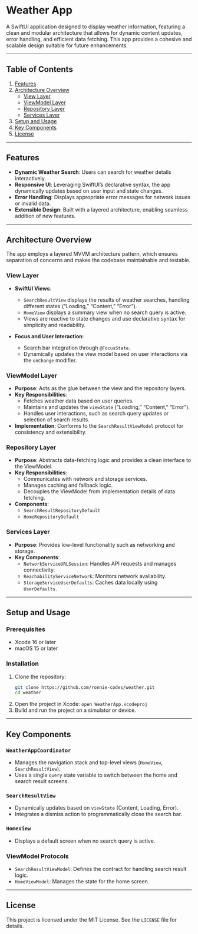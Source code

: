 # Weather App

A SwiftUI application designed to display weather information, featuring a clean and modular architecture that allows for dynamic content updates, error handling, and efficient data fetching. This app provides a cohesive and scalable design suitable for future enhancements.

---

## Table of Contents

1. [Features](#features)
2. [Architecture Overview](#architecture-overview)
   - [View Layer](#view-layer)
   - [ViewModel Layer](#viewmodel-layer)
   - [Repository Layer](#repository-layer)
   - [Services Layer](#services-layer)
3. [Setup and Usage](#setup-and-usage)
4. [Key Components](#key-components)
5. [License](#license)

---

## Features

- **Dynamic Weather Search**: Users can search for weather details interactively.
- **Responsive UI**: Leveraging SwiftUI’s declarative syntax, the app dynamically updates based on user input and state changes.
- **Error Handling**: Displays appropriate error messages for network issues or invalid data.
- **Extensible Design**: Built with a layered architecture, enabling seamless addition of new features.

---

## Architecture Overview

The app employs a layered MVVM architecture pattern, which ensures separation of concerns and makes the codebase maintainable and testable.

### View Layer

- **SwiftUI Views**: 
  - `SearchResultView` displays the results of weather searches, handling different states (“Loading,” “Content,” “Error”).
  - `HomeView` displays a summary view when no search query is active.
  - Views are reactive to state changes and use declarative syntax for simplicity and readability.

- **Focus and User Interaction**:
  - Search bar integration through `@FocusState`.
  - Dynamically updates the view model based on user interactions via the `onChange` modifier.

### ViewModel Layer

- **Purpose**: Acts as the glue between the view and the repository layers.
- **Key Responsibilities**:
  - Fetches weather data based on user queries.
  - Maintains and updates the `viewState` (“Loading,” “Content,” “Error”).
  - Handles user interactions, such as search query updates or selection of search results.
- **Implementation**: Conforms to the `SearchResultViewModel` protocol for consistency and extensibility.

### Repository Layer

- **Purpose**: Abstracts data-fetching logic and provides a clean interface to the ViewModel.
- **Key Responsibilities**:
  - Communicates with network and storage services.
  - Manages caching and fallback logic.
  - Decouples the ViewModel from implementation details of data fetching.
- **Components**:
  - `SearchResultRepositoryDefault`
  - `HomeRepositoryDefault`

### Services Layer

- **Purpose**: Provides low-level functionality such as networking and storage.
- **Key Components**:
  - `NetworkServiceURLSession`: Handles API requests and manages connectivity.
  - `ReachabilityServiceNetwork`: Monitors network availability.
  - `StorageServiceUserDefaults`: Caches data locally using `UserDefaults`.

---

## Setup and Usage

### Prerequisites
- Xcode 16 or later
- macOS 15 or later

### Installation
1. Clone the repository:
   ```bash
   git clone https://github.com/ronnie-codes/weather.git
   cd weather
2. Open the project in Xcode:
  `open WeatherApp.xcodeproj`
3. Build and run the project on a simulator or device.

---

## Key Components

### `WeatherAppCoordinator`
- Manages the navigation stack and top-level views (`HomeView`, `SearchResultView`).
- Uses a single `query` state variable to switch between the home and search result screens.

### `SearchResultView`
- Dynamically updates based on `viewState` (Content, Loading, Error).
- Integrates a dismiss action to programmatically close the search bar.

### `HomeView`
- Displays a default screen when no search query is active.

### ViewModel Protocols
- `SearchResultViewModel`: Defines the contract for handling search result logic.
- `HomeViewModel`: Manages the state for the home screen.

---

## License

This project is licensed under the MIT License. See the `LICENSE` file for details.
